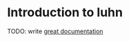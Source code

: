 # Introduction to luhn

TODO: write [great documentation](http://jacobian.org/writing/great-documentation/what-to-write/)
